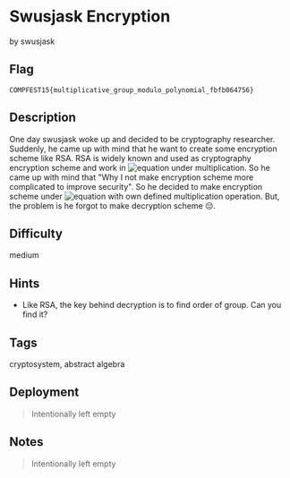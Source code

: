 # Swusjask Encryption

by swusjask

## Flag

```
COMPFEST15{multiplicative_group_modulo_polynomial_fbfb064756}
```

## Description
One day swusjask woke up and decided to be cryptography researcher. Suddenly, he came up with mind that he want to create some encryption scheme like RSA.
RSA is widely known and used as cryptography encryption scheme and work in ![equation](https://latex.codecogs.com/svg.image?\mathbb{Z}_n) under multiplication. So he came up with mind that "Why I not make encryption scheme more complicated to improve security". So he decided to make encryption scheme under ![equation](https://latex.codecogs.com/svg.image?\mathbb{Z}_n\times\mathbb{Z}_n) with own defined multiplication operation. But, the problem is he forgot to make decryption scheme 😔.


## Difficulty
medium

## Hints
* Like RSA, the key behind decryption is to find order of group. Can you find it?

## Tags
cryptosystem, abstract algebra

## Deployment
> Intentionally left empty

## Notes
> Intentionally left empty
